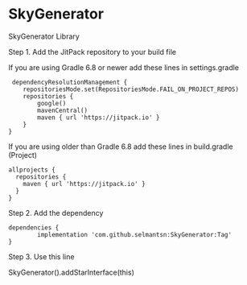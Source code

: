 # SkyGenerator
SkyGenerator Library

Step 1. Add the JitPack repository to your build file

    
 If you are using Gradle 6.8 or newer add these lines in settings.gradle
 
     dependencyResolutionManagement {
        repositoriesMode.set(RepositoriesMode.FAIL_ON_PROJECT_REPOS)
        repositories {
            google()
            mavenCentral()
            maven { url 'https://jitpack.io' }
        }
    }

If you are using older than Gradle 6.8 add these lines in build.gradle (Project)

    allprojects {
      repositories {
        maven { url 'https://jitpack.io' }
      }
    }

  
Step 2. Add the dependency

    dependencies {
            implementation 'com.github.selmantsn:SkyGenerator:Tag'
    }

Step 3. Use this line
  
  SkyGenerator().addStarInterface(this)

